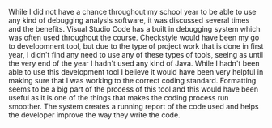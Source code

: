 While I did not have a chance throughout my school year to be able to use any kind of debugging analysis software, it was discussed several times and the benefits. Visual Studio Code has a built in debugging system which was often used throughout the course.
Checkstyle would have been my go to developmnent tool, but due to the type of project work that is done in first year, I didn't find any need to use any of these types of tools, seeing as until the very end of the year I hadn't used any kind of Java. 
While I hadn't been able to use this development tool I believe it would have been very helpful in making sure that I was working to the correct coding standard. Formatting seems to be a big part of the process of this tool and this would have been useful as it is one of the things that makes the coding process run smoother.
The system creates a running report of the code used and helps the developer improve the way they write the code.

